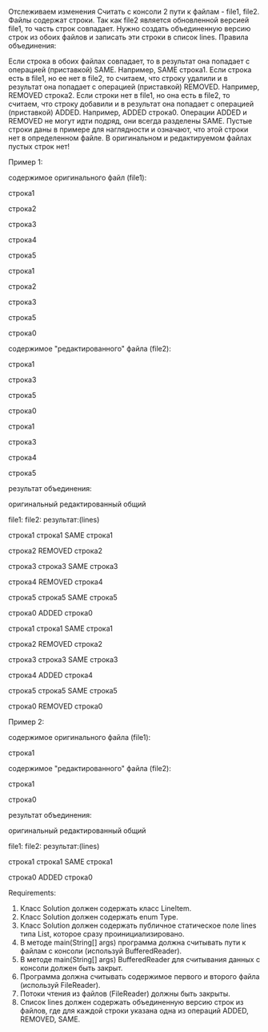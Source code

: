 Отслеживаем изменения
Считать с консоли 2 пути к файлам - file1, file2.
Файлы содержат строки. Так как file2 является обновленной версией file1, то часть строк совпадает.
Нужно создать объединенную версию строк из обоих файлов и записать эти строки в список lines.
Правила объединения:

Если строка в обоих файлах совпадает, то в результат она попадает с операцией (приставкой) SAME.
Например, SAME строка1.
Если строка есть в file1, но ее нет в file2, то считаем, что строку удалили и в результат она попадает с операцией (приставкой) REMOVED.
Например, REMOVED строка2.
Если строки нет в file1, но она есть в file2, то считаем, что строку добавили и в результат она попадает с операцией (приставкой) ADDED.
Например, ADDED строка0.
Операции ADDED и REMOVED не могут идти подряд, они всегда разделены SAME.
Пустые строки даны в примере для наглядности и означают, что этой строки нет в определенном файле.
В оригинальном и редактируемом файлах пустых строк нет!

Пример 1:

содержимое оригинального файл (file1):

строка1

строка2

строка3

строка4

строка5

строка1

строка2

строка3

строка5

строка0

содержимое "редактированного" файла (file2):

строка1

строка3

строка5

строка0

строка1

строка3

строка4

строка5

результат объединения:

оригинальный    редактированный    общий

file1:          file2:             результат:(lines)

строка1         строка1            SAME строка1

строка2                            REMOVED строка2

строка3         строка3            SAME строка3

строка4                            REMOVED строка4

строка5         строка5            SAME строка5

строка0            ADDED строка0

строка1         строка1            SAME строка1

строка2                            REMOVED строка2

строка3         строка3            SAME строка3

строка4            ADDED строка4

строка5         строка5            SAME строка5

строка0                            REMOVED строка0

Пример 2:

содержимое оригинального файла (file1):

строка1

содержимое "редактированного" файла (file2):

строка1

строка0

результат объединения:

оригинальный    редактированный    общий

file1:          file2:             результат:(lines)
 
строка1         строка1            SAME строка1

строка0            ADDED строка0


Requirements:
1. Класс Solution должен содержать класс LineItem.
2. Класс Solution должен содержать enum Type.
3. Класс Solution должен содержать публичное статическое поле lines типа List<LineItem>, которое сразу проинициализировано.
4. В методе main(String[] args) программа должна считывать пути к файлам с консоли (используй BufferedReader).
5. В методе main(String[] args) BufferedReader для считывания данных с консоли должен быть закрыт.
6. Программа должна считывать содержимое первого и второго файла (используй FileReader).
7. Потоки чтения из файлов (FileReader) должны быть закрыты.
8. Список lines должен содержать объединенную версию строк из файлов, где для каждой строки указана одна из операций ADDED, REMOVED, SAME.
